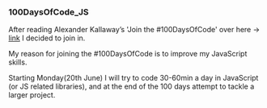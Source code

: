 ### 100DaysOfCode_JS

After reading Alexander Kallaway’s 'Join the #100DaysOfCode' over here -> [link](https://github.com/Kallaway/javascript-koans) I decided to join in.

My reason for joining the #100DaysOfCode is to improve my JavaScript skills. 

Starting Monday(20th June) I will try to code 30-60min a day in JavaScript (or JS related libraries), and at the end of the 100 days attempt to tackle a larger project.
